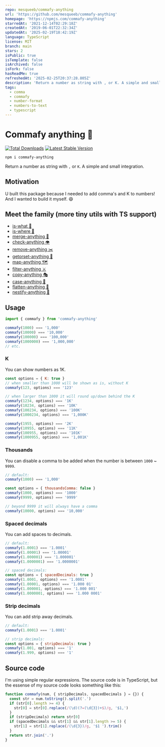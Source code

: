 ```yaml
---
repo: mesqueeb/commafy-anything
url: 'https://github.com/mesqueeb/commafy-anything'
homepage: 'https://npmjs.com/commafy-anything'
starredAt: '2021-12-14T02:29:18Z'
createdAt: '2019-06-01T22:32:34Z'
updatedAt: '2025-02-19T18:42:19Z'
language: TypeScript
license: MIT
branch: main
stars: 2
isPublic: true
isTemplate: false
isArchived: false
isFork: false
hasReadMe: true
refreshedAt: '2025-02-25T20:37:28.805Z'
description: 'Return a number as string with , or K. A simple and small integration'
tags:
  - comma
  - commafy
  - number-format
  - numbers-to-text
  - typescript
---
```


# Commafy anything 🍡

<a href="https://www.npmjs.com/package/commafy-anything"><img src="https://img.shields.io/npm/v/commafy-anything.svg" alt="Total Downloads"></a>
<a href="https://www.npmjs.com/package/commafy-anything"><img src="https://img.shields.io/npm/dw/commafy-anything.svg" alt="Latest Stable Version"></a>

```
npm i commafy-anything
```

Return a number as string with `,` or `K`. A simple and small integration.

## Motivation

U built this package because I needed to add comma's and K to numbers! And I wanted to build it myself. 😄

## Meet the family (more tiny utils with TS support)

- [is-what 🙉](https://github.com/mesqueeb/is-what)
- [is-where 🙈](https://github.com/mesqueeb/is-where)
- [merge-anything 🥡](https://github.com/mesqueeb/merge-anything)
- [check-anything 👁](https://github.com/mesqueeb/check-anything)
- [remove-anything ✂️](https://github.com/mesqueeb/remove-anything)
- [getorset-anything 🐊](https://github.com/mesqueeb/getorset-anything)
- [map-anything 🗺](https://github.com/mesqueeb/map-anything)
- [filter-anything ⚔️](https://github.com/mesqueeb/filter-anything)
- [copy-anything 🎭](https://github.com/mesqueeb/copy-anything)
- [case-anything 🐫](https://github.com/mesqueeb/case-anything)
- [flatten-anything 🏏](https://github.com/mesqueeb/flatten-anything)
- [nestify-anything 🧅](https://github.com/mesqueeb/nestify-anything)

## Usage

```js
import { commafy } from 'commafy-anything'

commafy(1000) === '1,000'
commafy(10000) === '10,000'
commafy(100000) === '100,000'
commafy(1000000) === '1,000,000'
// etc.
```

### K

You can show numbers as 1K.

```js
const options = { K: true }
// when smaller than 1000 will be shown as is, without K
commafy(123, options) === '123'

// when larger than 1000 it will round up/down behind the K
commafy(1234, options) === '1K'
commafy(10234, options) === '10K'
commafy(100234, options) === '100K'
commafy(1000234, options) === '1,000K'

commafy(1955, options) === '2K'
commafy(10955, options) === '11K'
commafy(100955, options) === '101K'
commafy(1000955, options) === '1,001K'
```

### Thousands

You can disable a comma to be added when the number is between `1000` ~ `9999`.

```js
// default:
commafy(1000) === '1,000'

const options = { thousandsComma: false }
commafy(1000, options) === '1000'
commafy(9999, options) === '9999'

// beyond 9999 it will always have a comma
commafy(10000, options) === '10,000'
```

### Spaced decimals

You can add spaces to decimals.

```js
// default:
commafy(1.0001) === '1.0001'
commafy(1.00001) === '1.00001'
commafy(1.000001) === '1.000001'
commafy(1.0000001) === '1.0000001'

// spaced decimals:
const options = { spacedDecimals: true }
commafy(1.0001, options) === '1.0001'
commafy(1.00001, options) === '1.000 01'
commafy(1.000001, options) === '1.000 001'
commafy(1.0000001, options) === '1.000 0001'
```

### Strip decimals

You can add strip away decimals.

```js
// default:
commafy(1.0001) === '1.0001'

// strip decimals:
const options = { stripDecimals: true }
commafy(1.001, options) === '1'
commafy(1.999, options) === '1'
```

## Source code

I'm using simple regular expressions. The source code is in TypeScript, but the essense of my source code looks something like this:

```js
function commafy(num, { stripDecimals, spacedDecimals } = {}) {
  const str = num.toString().split('.')
  if (str[0].length >= 4) {
    str[0] = str[0].replace(/(\d)(?=(\d{3})+$)/g, '$1,')
  }
  if (stripDecimals) return str[0]
  if (spacedDecimals && str[1] && str[1].length >= 5) {
    str[1] = str[1].replace(/(\d{3})/g, '$1 ').trim()
  }
  return str.join('.')
}
```
